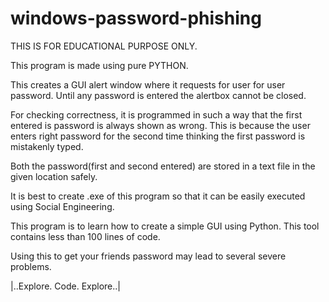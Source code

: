 # windows-password-phishing
THIS IS FOR EDUCATIONAL PURPOSE ONLY.

This program is made using pure PYTHON.

This creates a GUI alert window where it requests for user for user password. 
Until any password is entered the alertbox cannot be closed.

For checking correctness, it is programmed in such a way that the first entered is password is always shown as wrong.
This is because the user enters right password for the second time thinking the first password is mistakenly typed.

Both the password(first and second entered) are stored in a text file in the given location safely.

It is best to create .exe of this program so that it can be easily executed using Social Engineering.

This program is to learn how to create a simple GUI using Python.
This tool contains less than 100 lines of code.

Using this to get your friends password may lead to several severe problems.

|..Explore. Code. Explore..|
